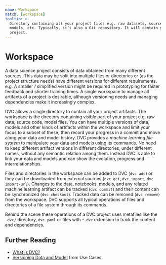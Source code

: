 ```yaml
---
name: Workspace
match: [workspace]
tooltip: >-
  Directory containing all your project files e.g. raw datasets, source code, ML
  models, etc. Typically, it's also a Git repository. It will contain your DVC
  project.
---
```


# Workspace

A data science project consists of data obtained from many different sources.
This data may be split into multiple files or directories or (as the project
structure needs) have different versions for different requirements. e.g. A
smaller / simplified version might be required in prototyping for faster
feedback and shorter training times. A single workspace to manage all artifacts
of a project is desirable, although versioning needs and managing dependencies
make it increasingly complex.

DVC allows a single directory to contain all your project artifacts. The
workspace is the directory containing _visible_ part of your
<abbr>project</abbr> e.g. raw data, source code, model files. You can have
multiple versions of data, models and other kinds of artifacts within the
workspace and limit your focus to a subset of these, then record your progress
in a commit and move along your data and model history. DVC provides a _machine
learning file system_ to manipulate your data and models using its commands. No
need to keep different artifact versions in different directories, under
different names, without any semantic relation among them. Instead DVC is able
to link your data and models and can show the evolution, progress and
interrelationships.

Files and directories in the workspace can be added to DVC (`dvc add`) or they
can be downloaded from external sources (`dvc get`, `dvc import`,
`dvc import-url`). Changes to the data, notebooks, models, and any related
machine learning artifact can be tracked (`dvc commit`) and their content can be
synchronized (`dvc checkout`). Tracked data can be removed (`dvc remove`) from
the workspace. DVC supports all typical operations of files and directories of a
file system through its commands.

Behind the scene these operations of a <abbr>DVC project</abbr> uses
<abbr>metafiles</abbr> like the `.dvc/` directory, `dvc.yaml` or files with
`*.dvc` extension to track the content and dependencies.

## Further Reading

- [What is DVC?](/doc/user-guide/what-is-dvc)
- [Versioning Data and Model](/doc/use-cases/versioning-data-and-model-files)
  from Use Cases
